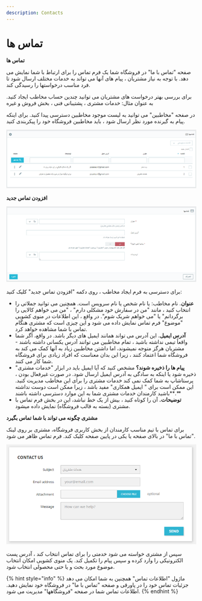 ```yaml
---
description: Contacts
---
```


# تماس ها

**تماس ها**

صفحه "تماس با ما" در فروشگاه شما یک فرم تماس را برای ارتباط با شما نمایش می دهد. با توجه به نیاز مشتریان ، پیام های آنها می تواند به خدمات مختلف ارسال شود تا فرد مناسب درخواستها را رسیدگی کند.

برای بررسی بهتر درخواست های مشتریان می توانید چندین حساب مخاطب ایجاد کنید. به عنوان مثال: خدمات مشتری ، پشتیبانی فنی ، بخش فروش و غیره

در صفحه "مخاطبین" می توانید به لیست موجود مخاطبین دسترسی پیدا کنید. برای اینکه پیام به گیرنده مورد نظر ارسال شود ، باید مخاطبین فروشگاه خود را پیکربندی کنید.

![](../../../../.gitbook/assets/0%20%2874%29.png)

**افزودن تماس جدید**

![](../../../../.gitbook/assets/1%20%2840%29.png)

برای دسترسی به فرم ایجاد مخاطب ، روی دکمه "افزودن تماس جدید" کلیک کنید:

* **عنوان**. نام مخاطب: یا نام شخص یا نام سرویس است. همچنین می توانید جملاتی را انتخاب کنید ، مانند "من در سفارش خود مشکلی دارم" ، "من می خواهم کالایی را برگردانم" یا "می خواهم شریک شوم". در واقع ، این اطلاعات در منوی کشویی "موضوع" فرم تماس نمایش داده می شود و این چیزی است که مشتری هنگام تماس با شما مشاهده خواهد کرد.
* **آدرس ایمیل.** این آدرس می تواند همانند ایمیل های دیگر باشد. در واقع، اگر شما واقعاً تیمی نداشته باشید ، تمام مخاطبین می توانند آدرس یکسانی داشته باشند - مشتریان هرگز متوجه نمیشوند، اما داشتن مخاطبین زیاد به آنها کمک می کند به فروشگاه شما اعتماد کنند ، زیرا این بدان معناست که افراد زیادی برای فروشگاه شما کار می کنند.
* **پیام ها را ذخیره شوند؟** مشخص کنید که آیا ایمیل باید در ابزار "خدمات مشتری" ذخیره شود یا اینکه به سادگی به آدرس ایمیل ارسال شود. در صورت غیرفعال بودن ، پرستاشاپ به شما کمک نمی کند خدمات مشتری را برای این مخاطب مدیریت کنید. این ممکن است برای " ایمیل همکاری" مفید باشد ، زیرا ممکن است دوست نداشته باشید کارمندان خدمات مشتری شما به این موارد دسترسی داشته باشند**.**
* **توضیحات.** آن را کوتاه کنید ، بیش از یک خط نباشد، این در بخش فرم تماس با مشتری \(بسته به قالب فروشگاه\) نمایش داده میشود.

**مشتری چگونه می تواند با شما تماس بگیرد**

برای تماس با تیم مناسب کارمندان از بخش کاربری فروشگاه، مشتری بر روی لینک "تماس با ما" در بالای صفحه یا یکی در پایین صفحه کلیک کند. فرم تماس ظاهر می شود.

![](../../../../.gitbook/assets/2%20%2827%29.png)

سپس از مشتری خواسته می شود خدمتی را برای تماس انتخاب کند ، آدرس پست الکترونیکی را وارد کرده و سپس پیام را تکمیل کند. یک منوی کشویی امکان انتخاب موضوع مورد بحث و یا حتی محصولی انتخاب شود.

{% hint style="info" %}
ماژول "اطلاعات تماس" همچنین به شما امکان می دهد جزئیات تماس خود را در پاورقی و صفحه "تماس با ما" در فروشگاه خود نمایش دهید. اطلاعات تماس شما در صفحه "فروشگاهها" مدیریت می شود.
{% endhint %}

